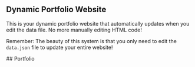 ## Dynamic Portfolio Website

This is your dynamic portfolio website that automatically updates when you edit the data file. No more manually editing HTML code!

Remember: The beauty of this system is that you only need to edit the `data.json` file to update your entire website!


##   P o r t f o l i o 
 
 
